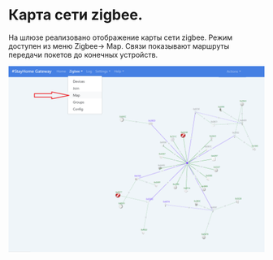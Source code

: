 # Карта сети zigbee.

На шлюзе реализовано отображение карты сети zigbee. Режим доступен из меню Zigbee-> Map. Связи показывают маршруты передачи покетов до конечных устройств.

![](/img/map.png)
